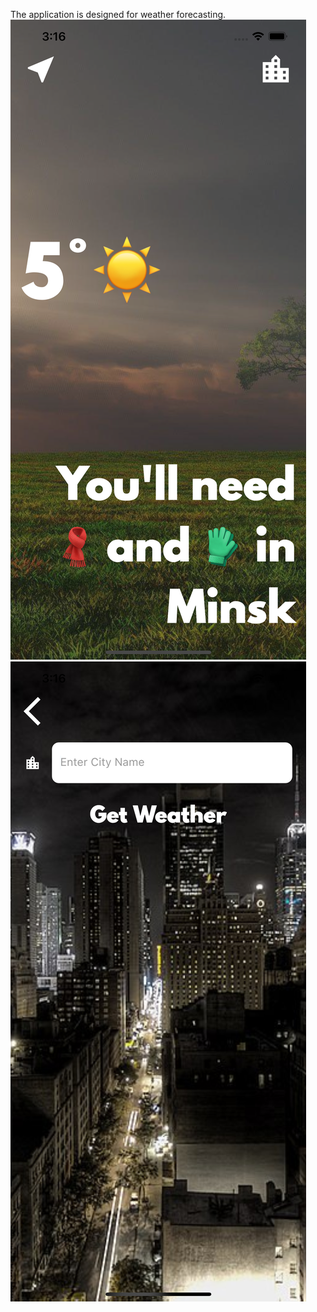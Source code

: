 The application is designed for weather forecasting.
![alt text](screenshots/weather1.png "Weather")
![alt text](screenshots/weather2.png "Weather")
